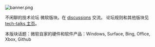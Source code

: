 ![banner.png](https://media.githubusercontent.com/media/adoyle-h/_imgs/master/github/tech-talks/banner.png)

不闲聊的技术论坛 微软版块。在 [discussions][] 交流。
论坛规则和其他版块见 [tech-talks 主页](https://github.com/just-talks/tech-talks)。

本版块话题：微软自家的硬件和软件产品：Windows, Surface, Bing, Office, Xbox, Github

[discussions]: https://github.com/just-talks/microsoft/discussions

